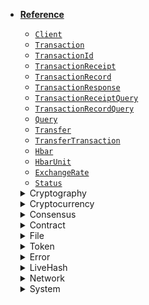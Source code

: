 * [**Reference**](/#reference)
    * [`Client`](reference/core/Client.md)
    * [`Transaction`](reference/core/Transaction.md)
    * [`TransactionId`](reference/core/TransactionId.md)
    * [`TransactionReceipt`](reference/core/TransactionReceipt.md)
    * [`TransactionRecord`](reference/core/TransactionRecord.md)
    * [`TransactionResponse`](reference/core/TransactionResponse.md)
    * [`TransactionReceiptQuery`](reference/core/TransactionReceiptQuery.md)
    * [`TransactionRecordQuery`](reference/core/TransactionRecordQuery.md)
    * [`Query`](reference/core/Query.md)
    * [`Transfer`](reference/Transfer.md)
    * [`TransferTransaction`](reference/TransferTransaction.md)
    * [`Hbar`](reference/Hbar.md)
    * [`HbarUnit`](reference/HbarUnit.md)
    * [`ExchangeRate`](reference/ExchangeRate.md)
    * [`Status`](reference/Status.md)

    <details>
    <summary>Cryptography &nbsp; <i class="fas fa-key"></i></summary>

        * [`Key`](reference/cryptography/Key.md)
        * [`Keystore`](reference/cryptography/Keystore.md)
        * [`PublicKey`](reference/cryptography/PublicKey.md)
        * [`PrivateKey`](reference/cryptography/PrivateKey.md)
        * [`Mnemonic`](reference/cryptography/Mnemonic.md)
        * [`KeyList`](reference/cryptography/KeyList.md)

    </details>

    <details>
    <summary>Cryptocurrency &nbsp; <i class="fas fa-coins"></i></summary>

        * [`AccountId`](reference/cryptocurrency/AccountId.md)
        * [`AccountInfo`](reference/cryptocurrency/AccountInfo.md)
        * [`AccountBalance`](reference/cryptocurrency/AccountBalance.md)
        * [`AccountBalanceQuery`](reference/cryptocurrency/AccountBalanceQuery.md)
        * [`AccountInfoQuery`](reference/cryptocurrency/AccountInfoQuery.md)
        * [`AccountRecordsQuery`](reference/cryptocurrency/AccountRecordsQuery.md)
        * [`AccountStakersQuery`](reference/cryptocurrency/AccountStakersQuery.md)
        * [`AccountCreateTransaction`](reference/cryptocurrency/AccountCreateTransaction.md)
        * [`AccountUpdateTransaction`](reference/cryptocurrency/AccountUpdateTransaction.md)
        * [`AccountDeleteTransaction`](reference/cryptocurrency/AccountDeleteTransaction.md)
        * [`TransferTransaction`](reference/cryptocurrency/TransferTransaction.md)

    </details>

    <details>
    <summary>Consensus &nbsp; <i class="fas fa-coins"></i></summary>

        * [`TopicId`](reference/consensus/TopicId.md)
        * [`TopicInfo`](reference/consensus/TopicInfo.md)
        * [`TopicInfoQuery`](reference/consensus/TopicInfoQuery.md)
        * [`TopicMessage`](reference/consensus/TopicMessage.md)
        * [`TopicMessageQuery`](reference/consensus/TopicMessageQuery.md)
        * [`TopicMessageChunk`](reference/consensus/TopicMessageChunk.md)
        * [`TopicCreateTransaction`](reference/consensus/TopicCreateTransaction.md)
        * [`TopicDeleteTransaction`](reference/consensus/TopicDeleteTransaction.md)
        * [`TopicMessageSubmitTransaction`](reference/consensus/TopicMessageSubmitTransaction.md)
        * [`TopicUpdateTransaction`](reference/consensus/TopicUpdateTransaction.md)

    </details>

    <details>
    <summary>Contract &nbsp; <i class="fas fa-coins"></i></summary>

        * [`ContractId`](reference/contract/ContractId.md)
        * [`ContractInfo`](reference/contract/ContractInfo.md)
        * [`ContractInfoQuery`](reference/contract/ContractInfoQuery.md)
        * [`ContractLogInfo`](reference/contract/ContractLogInfo.md)
        * [`ContractBytecodeQuery`](reference/contract/ContractBytecodeQuery.md)
        * [`ContractCallQuery`](reference/contract/ContractCallQuery.md)
        * [`ContractExecuteTransaction`](reference/contract/ContractExecuteTransaction.md)
        * [`ContractFunctionParameters`](reference/contract/ContractFunctionParameters.md)
        * [`ContractFunctionResult`](reference/contract/ContractFunctionResult.md)
        * [`ContractFunctionSelector`](reference/contract/ContractFunctionSelector.md)
        * [`ContractCreateTransaction`](reference/contract/ContractCreateTransaction.md)
        * [`ContractDeleteTransaction`](reference/contract/ContractDeleteTransaction.md)
        * [`ContractUpdateTransaction`](reference/contract/ContractUpdateTransaction.md)

    </details>

    <details>
    <summary>File &nbsp; <i class="fas fa-coins"></i></summary>

        * [`FileAppendTransaction`](reference/file/FileAppendTransaction.md)
        * [`FileContentsQuery`](reference/file/FileContentsQuery.md)
        * [`FileCreateTransaction`](reference/file/FileCreateTransaction.md)
        * [`FileDeleteTransaction`](reference/file/FileDeleteTransaction.md)
        * [`FileId`](reference/file/FileId.md)
        * [`FileInfo`](reference/file/FileInfo.md)
        * [`FileInfoQuery`](reference/file/FileInfoQuery.md)
        * [`FileUpdateTransaction`](reference/file/FileUpdateTransaction.md)

    </details>

    <details>
    <summary>Token &nbsp; <i class="fas fa-coins"></i></summary>

        * [`TokenAssociateTransaction`](reference/token/TokenAssociateTransaction.md)
        * [`TokenBurnTransaction`](reference/token/TokenBurnTransaction.md)
        * [`TokenCreateTransaction`](reference/token/TokenCreateTransaction.md)
        * [`TokenDeleteTransaction`](reference/token/TokenDeleteTransaction.md)
        * [`TokenDissociateTransaction`](reference/token/TokenDissociateTransaction.md)
        * [`TokenFreezeTransaction`](reference/token/TokenFreezeTransaction.md)
        * [`TokenGrantKycTransaction`](reference/token/TokenGrantKycTransaction.md)
        * [`TokenId`](reference/token/TokenId.md)
        * [`TokenInfo`](reference/token/TokenInfo.md)
        * [`TokenInfoQuery`](reference/token/TokenInfoQuery.md)
        * [`TokenMintTransaction`](reference/token/TokenMintTransaction.md)
        * [`TokenRelationship`](reference/token/TokenRelationship.md)
        * [`TokenRevokeKycTransaction`](reference/token/TokenRevokeKycTransaction.md)
        * [`TokenTransfer`](reference/token/TokenTransfer.md)
        * [`TokenUnfreezeTransaction`](reference/token/TokenUnfreezeTransaction.md)
        * [`TokenUpdateTransaction`](reference/token/TokenUpdateTransaction.md)
        * [`TokenWipeTransaction`](reference/token/okenWipeTransaction.md)

    </details>

    <details>
    <summary>Error &nbsp; <i class="fas fa-coins"></i></summary>

        * [`BadKey`](reference/error/BadKey.md)
        * [`BadMnemonic`](reference/error/BadMnemonic.md)
        * [`MaxQueryPaymentExceeded`](reference/error/MaxQueryPaymentExceeded.md)
        * [`PrecheckStatus`](reference/error/PrecheckStatus.md)
        * [`ReceiptStatus`](reference/error/ReceiptStatus.md)
        * [`Status`](reference/error/Status.md)

     </details>

    <details>
    <summary>LiveHash &nbsp; <i class="fas fa-coins"></i></summary>

        * [`LiveHash`](reference/live-hash/LiveHash.md)
        * [`LiveHashAddTransaction`](reference/live-hash/LiveHashAddTransaction.md)
        * [`LiveHashDeleteTransaction`](reference/live-hash/LiveHashDeleteTransaction.md)
        * [`LiveHashQuery`](reference/live-hash/LiveHashQuery.md)

    </details>

    <details>
    <summary>Network &nbsp; <i class="fas fa-coins"></i></summary>

        * [`NetworkVersionInfo`](reference/network/NetworkVersionInfo.md)
        * [`NetworkVersionQuery`](reference/network/NetworkVersionQuery.md)
        * [`SemanticVersion`](reference/network/SemanticVersion.md)

    </details>

    <details>
    <summary>System &nbsp; <i class="fas fa-coins"></i></summary>

        * [`FreezeTransaction`](reference/system/FreezeTransaction.md)
        * [`SystemDeleteTransaction`](reference/system/SystemDeleteTransaction.md)
        * [`SystemUndeleteTransaction`](reference/system/SystemUndeleteTransaction.md)

    </details>
